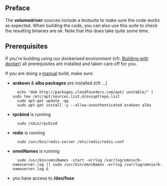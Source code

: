 ## Preface

The **volumedriver** sources include a testsuite to make sure the code works as expected. When building the code, you can also use this suite to check the resulting binaries are ok. Note that this does take quite some time.

## Prerequisites

If you're building using our dockerised environment (cfr. [Building with docker](volumedriver/doc/build_with_docker.md)) all prerequisites are installed and taken care off for you. 

If you are doing a [manual](volumedriver/doc/manual_building.md) build, make sure:

- **arakoon** & **alba packages** are installed (cfr ...)

        echo "deb http://packages.cloudfounders.com/apt/ unstable/" | sudo tee /etc/apt/sources.list.d/ovsaptrepo.list
        sudo apt-get update -qq
        sudo apt-get install -y --allow-unauthenticated arakoon alba
      
- **rpcbind** is running

        sudo /sbin/rpcbind
        
- **redis** is running

        sudo /usr/bin/redis-server /etc/redis/redis.conf
        
- **omniNames** is running

        sudo /usr/bin/omniNames -start -errlog /var/log/omniorb-nameserver.log || sudo /usr/bin/omniNames -errlog /var/log/omniorb-nameserver.log &
        
- you have access to **/dev/fuse**

